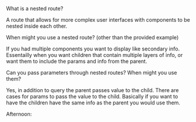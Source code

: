 What is a nested route?

A route that allows for more complex user interfaces with components to be nested inside each other.

When might you use a nested route? (other than the provided example)

If you had multiple components you want to display like secondary info. Essentailly when you want children that contain multiple layers of info, or want them to include the params and info from the parent.

Can you pass parameters through nested routes? When might you use them?

Yes, in addition to query the parent passes value to the child. There are cases for params to pass the value to the child. Basically if you want to have the children have the same info as the parent you would use them.

Afternoon: 